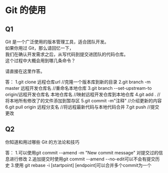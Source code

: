# Git 的使用

## Q1

Git 是一个广泛使用的版本管理工具，适合团队开发。  
如果你用过 Git，那么请回忆一下，  
我们在确认开发需求之后，从写代码到提交进团队的代码仓库。  
这个过程中大概会用到哪几条命令？

请直接在这里作答。

答：
1.git clone 远程仓库url //克隆一个版本库到新的目录
2.git branch -m master 远程开发仓库名 //重命名本地仓库
3.git branch --set-upstream-to origin/远程开发仓库名 本地仓库名 //映射远程开发仓库到本地仓库
4.git add . //将本地所有修改了的文件添加到暂存区
5.git commit -m"注释" //介绍更新的内容
6.git pull origin 远程分支名 //将远程最新代码与本地代码合并
7.git push //提交更改

## Q2

你知道和用过哪些 Git 的方法论和技巧

答：
1.可以使用git commit --amend -m "New commit message" 对提交过的信息进行修改
2.追加提交时使用git commit --amend --no-edit可以不会有提交历史
3.使用 git rebase -i  [startpoint]  [endpoint]可以合并多个commit为一个